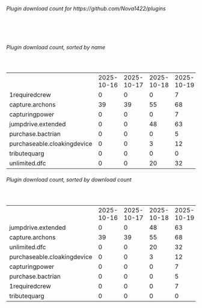 <h6>Plugin download count for https://github.com/Nova1422/plugins</h6><br>
<br>
<h6>Plugin download count, sorted by name</h6><sub><sup><br>
<table>
	<tr>
		<td></td>
		<td>2025-10-16</td>
		<td>2025-10-17</td>
		<td>2025-10-18</td>
		<td>2025-10-19</td>
		<td>2025-10-20</td>
		<td>2025-10-21</td>
		<td>2025-10-22</td>
		<td>today +</td>
	</tr>
	<tr>
		<td>1requiredcrew</td>
		<td>0</td>
		<td>0</td>
		<td>0</td>
		<td>7</td>
		<td>12</td>
		<td>21</td>
		<td>22</td>
		<td>+ 1</td>
	</tr>
	<tr>
		<td>capture.archons</td>
		<td>39</td>
		<td>39</td>
		<td>55</td>
		<td>68</td>
		<td>81</td>
		<td>89</td>
		<td>90</td>
		<td>+ 1</td>
	</tr>
	<tr>
		<td>capturingpower</td>
		<td>0</td>
		<td>0</td>
		<td>0</td>
		<td>7</td>
		<td>15</td>
		<td>26</td>
		<td>29</td>
		<td>+ 3</td>
	</tr>
	<tr>
		<td>jumpdrive.extended</td>
		<td>0</td>
		<td>0</td>
		<td>48</td>
		<td>63</td>
		<td>81</td>
		<td>95</td>
		<td>98</td>
		<td>+ 3</td>
	</tr>
	<tr>
		<td>purchase.bactrian</td>
		<td>0</td>
		<td>0</td>
		<td>0</td>
		<td>5</td>
		<td>10</td>
		<td>21</td>
		<td>24</td>
		<td>+ 3</td>
	</tr>
	<tr>
		<td>purchaseable.cloakingdevice</td>
		<td>0</td>
		<td>0</td>
		<td>3</td>
		<td>12</td>
		<td>22</td>
		<td>31</td>
		<td>32</td>
		<td>+ 1</td>
	</tr>
	<tr>
		<td>tributequarg</td>
		<td>0</td>
		<td>0</td>
		<td>0</td>
		<td>0</td>
		<td>0</td>
		<td>4</td>
		<td>4</td>
		<td></td>
	</tr>
	<tr>
		<td>unlimited.dfc</td>
		<td>0</td>
		<td>0</td>
		<td>20</td>
		<td>32</td>
		<td>41</td>
		<td>50</td>
		<td>51</td>
		<td>+ 1</td>
	</tr>
</table>
</sub></sup>
<h6>Plugin download count, sorted by download count</h6><sub><sup><br>
<table>
	<tr>
		<td></td>
		<td>2025-10-16</td>
		<td>2025-10-17</td>
		<td>2025-10-18</td>
		<td>2025-10-19</td>
		<td>2025-10-20</td>
		<td>2025-10-21</td>
		<td>2025-10-22</td>
		<td>today +</td>
	</tr>
	<tr>
		<td>jumpdrive.extended</td>
		<td>0</td>
		<td>0</td>
		<td>48</td>
		<td>63</td>
		<td>81</td>
		<td>95</td>
		<td>98</td>
		<td>+ 3</td>
	</tr>
	<tr>
		<td>capture.archons</td>
		<td>39</td>
		<td>39</td>
		<td>55</td>
		<td>68</td>
		<td>81</td>
		<td>89</td>
		<td>90</td>
		<td>+ 1</td>
	</tr>
	<tr>
		<td>unlimited.dfc</td>
		<td>0</td>
		<td>0</td>
		<td>20</td>
		<td>32</td>
		<td>41</td>
		<td>50</td>
		<td>51</td>
		<td>+ 1</td>
	</tr>
	<tr>
		<td>purchaseable.cloakingdevice</td>
		<td>0</td>
		<td>0</td>
		<td>3</td>
		<td>12</td>
		<td>22</td>
		<td>31</td>
		<td>32</td>
		<td>+ 1</td>
	</tr>
	<tr>
		<td>capturingpower</td>
		<td>0</td>
		<td>0</td>
		<td>0</td>
		<td>7</td>
		<td>15</td>
		<td>26</td>
		<td>29</td>
		<td>+ 3</td>
	</tr>
	<tr>
		<td>purchase.bactrian</td>
		<td>0</td>
		<td>0</td>
		<td>0</td>
		<td>5</td>
		<td>10</td>
		<td>21</td>
		<td>24</td>
		<td>+ 3</td>
	</tr>
	<tr>
		<td>1requiredcrew</td>
		<td>0</td>
		<td>0</td>
		<td>0</td>
		<td>7</td>
		<td>12</td>
		<td>21</td>
		<td>22</td>
		<td>+ 1</td>
	</tr>
	<tr>
		<td>tributequarg</td>
		<td>0</td>
		<td>0</td>
		<td>0</td>
		<td>0</td>
		<td>0</td>
		<td>4</td>
		<td>4</td>
		<td></td>
	</tr>
</table>
</sub></sup>
